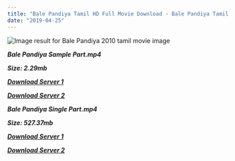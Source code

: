 ```yaml
---
title: "Bale Pandiya Tamil HD Full Movie Download - Bale Pandiya Tamil HD Movie Download"
date: "2019-04-25"
---
```


![Image result for Bale Pandiya   2010 tamil movie image](http://www.tamilkaraokefree.com/wp-content/uploads/2014/08/Bale-Pandiya-11.jpg)

**_Bale Pandiya Sample Part.mp4_**

**_Size: 2.29mb_**

**_[Download Server 1](http://p1.wetransfer.vip/files/Tamil{2c088f659142c0283fde3b45bf50b63be20aae7f704a2f0bf67686df6392cb2e}20Movies/Tamil{2c088f659142c0283fde3b45bf50b63be20aae7f704a2f0bf67686df6392cb2e}20Recent{2c088f659142c0283fde3b45bf50b63be20aae7f704a2f0bf67686df6392cb2e}20Movies/Bale{2c088f659142c0283fde3b45bf50b63be20aae7f704a2f0bf67686df6392cb2e}20Pandiya{2c088f659142c0283fde3b45bf50b63be20aae7f704a2f0bf67686df6392cb2e}20(2010)/Bale{2c088f659142c0283fde3b45bf50b63be20aae7f704a2f0bf67686df6392cb2e}20Pandiya/Bale{2c088f659142c0283fde3b45bf50b63be20aae7f704a2f0bf67686df6392cb2e}20Pandiya{2c088f659142c0283fde3b45bf50b63be20aae7f704a2f0bf67686df6392cb2e}20(2010){2c088f659142c0283fde3b45bf50b63be20aae7f704a2f0bf67686df6392cb2e}20Sample{2c088f659142c0283fde3b45bf50b63be20aae7f704a2f0bf67686df6392cb2e}20(640x360).mp4)_**

**_[Download Server 2](http://p1.wetransfer.vip/files/Tamil{2c088f659142c0283fde3b45bf50b63be20aae7f704a2f0bf67686df6392cb2e}20Movies/Tamil{2c088f659142c0283fde3b45bf50b63be20aae7f704a2f0bf67686df6392cb2e}20Recent{2c088f659142c0283fde3b45bf50b63be20aae7f704a2f0bf67686df6392cb2e}20Movies/Bale{2c088f659142c0283fde3b45bf50b63be20aae7f704a2f0bf67686df6392cb2e}20Pandiya{2c088f659142c0283fde3b45bf50b63be20aae7f704a2f0bf67686df6392cb2e}20(2010)/Bale{2c088f659142c0283fde3b45bf50b63be20aae7f704a2f0bf67686df6392cb2e}20Pandiya/Bale{2c088f659142c0283fde3b45bf50b63be20aae7f704a2f0bf67686df6392cb2e}20Pandiya{2c088f659142c0283fde3b45bf50b63be20aae7f704a2f0bf67686df6392cb2e}20(2010){2c088f659142c0283fde3b45bf50b63be20aae7f704a2f0bf67686df6392cb2e}20Sample{2c088f659142c0283fde3b45bf50b63be20aae7f704a2f0bf67686df6392cb2e}20(640x360).mp4)_**

**_Bale Pandiya Single Part.mp4_**

**_Size: 527.37mb_**

**_[Download Server 1](http://p1.wetransfer.vip/files/Tamil{2c088f659142c0283fde3b45bf50b63be20aae7f704a2f0bf67686df6392cb2e}20Movies/Tamil{2c088f659142c0283fde3b45bf50b63be20aae7f704a2f0bf67686df6392cb2e}20Recent{2c088f659142c0283fde3b45bf50b63be20aae7f704a2f0bf67686df6392cb2e}20Movies/Bale{2c088f659142c0283fde3b45bf50b63be20aae7f704a2f0bf67686df6392cb2e}20Pandiya{2c088f659142c0283fde3b45bf50b63be20aae7f704a2f0bf67686df6392cb2e}20(2010)/Bale{2c088f659142c0283fde3b45bf50b63be20aae7f704a2f0bf67686df6392cb2e}20Pandiya/Bale{2c088f659142c0283fde3b45bf50b63be20aae7f704a2f0bf67686df6392cb2e}20Pandiya{2c088f659142c0283fde3b45bf50b63be20aae7f704a2f0bf67686df6392cb2e}20(2010){2c088f659142c0283fde3b45bf50b63be20aae7f704a2f0bf67686df6392cb2e}20Single{2c088f659142c0283fde3b45bf50b63be20aae7f704a2f0bf67686df6392cb2e}20Part{2c088f659142c0283fde3b45bf50b63be20aae7f704a2f0bf67686df6392cb2e}20(640x360).mp4)_**

**_[Download Server 2](http://p1.wetransfer.vip/files/Tamil{2c088f659142c0283fde3b45bf50b63be20aae7f704a2f0bf67686df6392cb2e}20Movies/Tamil{2c088f659142c0283fde3b45bf50b63be20aae7f704a2f0bf67686df6392cb2e}20Recent{2c088f659142c0283fde3b45bf50b63be20aae7f704a2f0bf67686df6392cb2e}20Movies/Bale{2c088f659142c0283fde3b45bf50b63be20aae7f704a2f0bf67686df6392cb2e}20Pandiya{2c088f659142c0283fde3b45bf50b63be20aae7f704a2f0bf67686df6392cb2e}20(2010)/Bale{2c088f659142c0283fde3b45bf50b63be20aae7f704a2f0bf67686df6392cb2e}20Pandiya/Bale{2c088f659142c0283fde3b45bf50b63be20aae7f704a2f0bf67686df6392cb2e}20Pandiya{2c088f659142c0283fde3b45bf50b63be20aae7f704a2f0bf67686df6392cb2e}20(2010){2c088f659142c0283fde3b45bf50b63be20aae7f704a2f0bf67686df6392cb2e}20Single{2c088f659142c0283fde3b45bf50b63be20aae7f704a2f0bf67686df6392cb2e}20Part{2c088f659142c0283fde3b45bf50b63be20aae7f704a2f0bf67686df6392cb2e}20(640x360).mp4)_**
